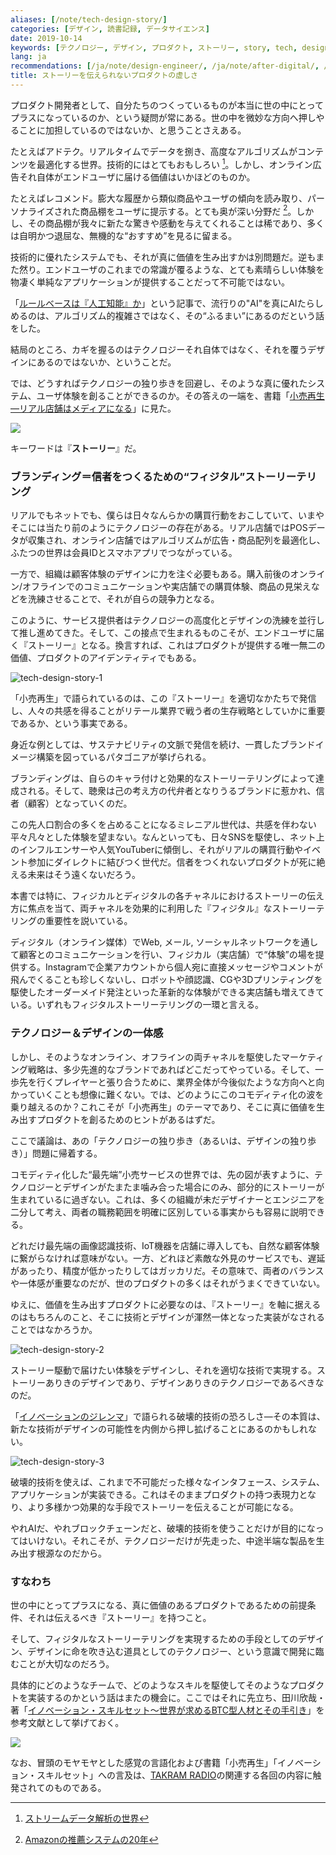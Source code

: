 ```yaml
---
aliases: [/note/tech-design-story/]
categories: [デザイン, 読書記録, データサイエンス]
date: 2019-10-14
keywords: [テクノロジー, デザイン, プロダクト, ストーリー, story, tech, design, 体験, 小売, 再生]
lang: ja
recommendations: [/ja/note/design-engineer/, /ja/note/after-digital/, /ja/note/2020/]
title: ストーリーを伝えられないプロダクトの虚しさ
---
```


プロダクト開発者として、自分たちのつくっているものが本当に世の中にとってプラスになっているのか、という疑問が常にある。世の中を微妙な方向へ押しやることに加担しているのではないか、と思うことさえある。

たとえばアドテク。リアルタイムでデータを捌き、高度なアルゴリズムがコンテンツを最適化する世界。技術的にはとてもおもしろい [^1]。しかし、オンライン広告それ自体がエンドユーザに届ける価値はいかほどのものか。

たとえばレコメンド。膨大な履歴から類似商品やユーザの傾向を読み取り、パーソナライズされた商品棚をユーザに提示する。とても奥が深い分野だ [^2]。しかし、その商品棚が我々に新たな驚きや感動を与えてくれることは稀であり、多くは自明かつ退屈な、無機的な“おすすめ”を見るに留まる。

技術的に優れたシステムでも、それが真に価値を生み出すかは別問題だ。逆もまた然り。エンドユーザのこれまでの常識が覆るような、とても素晴らしい体験を物凄く単純なアプリケーションが提供することだって不可能ではない。

「[ルールベースは『人工知能』か](/note/rule-based-ai/)」という記事で、流行りの"AI"を真にAIたらしめるのは、アルゴリズム的複雑さではなく、その“ふるまい”にあるのだという話をした。

結局のところ、カギを握るのはテクノロジーそれ自体ではなく、それを覆うデザインにあるのではないか、ということだ。

では、どうすればテクノロジーの独り歩きを回避し、そのような真に優れたシステム、ユーザ体験を創ることができるのか。その答えの一端を、書籍「[小売再生―リアル店舗はメディアになる](https://amzn.to/34wdJ8f)」に見た。

<a href="https://www.amazon.co.jp/dp/B07D9BBR1K/ref=as_li_ss_il?_encoding=UTF8&btkr=1&linkCode=li2&tag=takuti-22&linkId=43736520f129f2d1088e3ca68e6e4e34&language=ja_JP" target="_blank"><img border="0" src="//ws-fe.amazon-adsystem.com/widgets/q?_encoding=UTF8&ASIN=B07D9BBR1K&Format=_SL160_&ID=AsinImage&MarketPlace=JP&ServiceVersion=20070822&WS=1&tag=takuti-22&language=ja_JP" ></a><img src="https://ir-jp.amazon-adsystem.com/e/ir?t=takuti-22&language=ja_JP&l=li2&o=9&a=B07D9BBR1K" width="1" height="1" border="0" alt="" style="border:none !important; margin:0px !important;" />

キーワードは『**ストーリー**』だ。

### ブランディング＝信者をつくるための“フィジタル”ストーリーテリング

リアルでもネットでも、僕らは日々なんらかの購買行動をおこしていて、いまやそこには当たり前のようにテクノロジーの存在がある。リアル店舗ではPOSデータが収集され、オンライン店舗ではアルゴリズムが広告・商品配列を最適化し、ふたつの世界は会員IDとスマホアプリでつながっている。

一方で、組織は顧客体験のデザインに力を注ぐ必要もある。購入前後のオンライン/オフラインでのコミュニケーションや実店舗での購買体験、商品の見栄えなどを洗練させることで、それが自らの競争力となる。

このように、サービス提供者はテクノロジーの高度化とデザインの洗練を並行して推し進めてきた。そして、この接点で生まれるものこそが、エンドユーザに届く『ストーリー』となる。換言すれば、これはプロダクトが提供する唯一無二の価値、プロダクトのアイデンティティでもある。

![tech-design-story-1](/images/tech-design-story/tech-design-story-1.png)

「小売再生」で語られているのは、この『ストーリー』を適切なかたちで発信し、人々の共感を得ることがリテール業界で戦う者の生存戦略としていかに重要であるか、という事実である。

身近な例としては、サステナビリティの文脈で発信を続け、一貫したブランドイメージ構築を図っているパタゴニアが挙げられる。

ブランディングは、自らのキャラ付けと効果的なストーリーテリングによって達成される。そして、聴衆は己の考え方の代弁者となりうるブランドに惹かれ、信者（顧客）となっていくのだ。

この先人口割合の多くを占めることになるミレニアル世代は、共感を伴わない平々凡々とした体験を望まない。なんといっても、日々SNSを駆使し、ネット上のインフルエンサーや人気YouTuberに傾倒し、それがリアルの購買行動やイベント参加にダイレクトに結びつく世代だ。信者をつくれないプロダクトが死に絶える未来はそう遠くないだろう。

本書では特に、フィジカルとディジタルの各チャネルにおけるストーリーの伝え方に焦点を当て、両チャネルを効果的に利用した『フィジタル』なストーリーテリングの重要性を説いている。

ディジタル（オンライン媒体）でWeb, メール, ソーシャルネットワークを通して顧客とのコミュニケーションを行い、フィジカル（実店舗）で“体験”の場を提供する。Instagramで企業アカウントから個人宛に直接メッセージやコメントが飛んでくることも珍しくないし、ロボットや顔認識、CGや3Dプリンティングを駆使したオーダーメイド発注といった革新的な体験ができる実店舗も増えてきている。いずれもフィジタルストーリーテリングの一環と言える。

### テクノロジー＆デザインの一体感

しかし、そのようなオンライン、オフラインの両チャネルを駆使したマーケティング戦略は、多少先進的なブランドであればどこだってやっている。そして、一歩先を行くプレイヤーと張り合うために、業界全体が今後似たような方向へと向かっていくことも想像に難くない。では、どのようにこのコモディティ化の波を乗り越えるのか？これこそが「小売再生」のテーマであり、そこに真に価値を生み出すプロダクトを創るためのヒントがあるはずだ。

ここで議論は、あの「テクノロジーの独り歩き（あるいは、デザインの独り歩き）」問題に帰着する。

コモディティ化した“最先端”小売サービスの世界では、先の図が表すように、テクノロジーとデザインがたまたま噛み合った場合にのみ、部分的にストーリーが生まれているに過ぎない。これは、多くの組織が未だデザイナーとエンジニアを二分して考え、両者の職務範囲を明確に区別している事実からも容易に説明できる。

どれだけ最先端の画像認識技術、IoT機器を店舗に導入しても、自然な顧客体験に繋がらなければ意味がない。一方、どれほど素敵な外見のサービスでも、遅延があったり、精度が低かったりしてはガッカリだ。その意味で、両者のバランスや一体感が重要なのだが、世のプロダクトの多くはそれがうまくできていない。

ゆえに、価値を生み出すプロダクトに必要なのは、『ストーリー』を軸に据えるのはもちろんのこと、そこに技術とデザインが渾然一体となった実装がなされることではなかろうか。

![tech-design-story-2](/images/tech-design-story/tech-design-story-2.png)

ストーリー駆動で届けたい体験をデザインし、それを適切な技術で実現する。ストーリーありきのデザインであり、デザインありきのテクノロジーであるべきなのだ。

「[イノベーションのジレンマ](https://amzn.to/2nIz9OS)」で語られる破壊的技術の恐ろしさ―その本質は、新たな技術がデザインの可能性を内側から押し拡げることにあるのかもしれない。

![tech-design-story-3](/images/tech-design-story/tech-design-story-3.png)

破壊的技術を使えば、これまで不可能だった様々なインタフェース、システム、アプリケーションが実装できる。これはそのままプロダクトの持つ表現力となり、より多様かつ効果的な手段でストーリーを伝えることが可能になる。

やれAIだ、やれブロックチェーンだと、破壊的技術を使うことだけが目的になってはいけない。それこそが、テクノロジーだけが先走った、中途半端な製品を生み出す根源なのだから。

### すなわち

世の中にとってプラスになる、真に価値のあるプロダクトであるための前提条件、それは伝えるべき『ストーリー』を持つこと。

そして、フィジタルなストーリーテリングを実現するための手段としてのデザイン、デザインに命を吹き込む道具としてのテクノロジー、という意識で開発に臨むことが大切なのだろう。

具体的にどのようなチームで、どのようなスキルを駆使してそのようなプロダクトを実装するのかという話はまたの機会に。ここではそれに先立ち、田川欣哉・著「[イノベーション・スキルセット～世界が求めるBTC型人材とその手引き](https://amzn.to/2B8p6FR)」を参考文献として挙げておく。

<a href="https://www.amazon.co.jp/dp/B07WRJ2C5Y/ref=as_li_ss_il?_encoding=UTF8&btkr=1&linkCode=li2&tag=takuti-22&linkId=5d6f850250daf47a6ea6a83014c60290&language=ja_JP" target="_blank"><img border="0" src="//ws-fe.amazon-adsystem.com/widgets/q?_encoding=UTF8&ASIN=B07WRJ2C5Y&Format=_SL160_&ID=AsinImage&MarketPlace=JP&ServiceVersion=20070822&WS=1&tag=takuti-22&language=ja_JP" ></a><img src="https://ir-jp.amazon-adsystem.com/e/ir?t=takuti-22&language=ja_JP&l=li2&o=9&a=B07WRJ2C5Y" width="1" height="1" border="0" alt="" style="border:none !important; margin:0px !important;" />

なお、冒頭のモヤモヤとした感覚の言語化および書籍「小売再生」「イノベーション・スキルセット」への言及は、[TAKRAM RADIO](https://www.j-wave.co.jp/original/takram/)の関連する各回の内容に触発されてのものである。

[^1]: [ストリームデータ解析の世界](/note/data-stream-mining/)
[^2]: [Amazonの推薦システムの20年](/note/two-decades-of-amazon-recommender/)